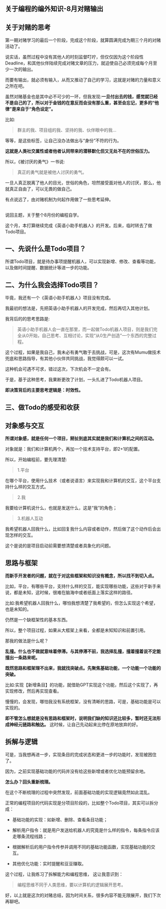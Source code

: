 ## 关于编程的编外知识-8月对赌输出



## 关于对赌的思考

第一期对赌学习的最后一个阶段，完成这个阶段，就算圆满完成为期三个月的对赌活动了。

说实话，虽然过程中没有其他人的时刻监督叮咛，但仅仅因为这个阶段性Deadline，和其他伙伴陆续完成对赌文章的压力，就迫使自己必须完成每个月至少一次的输出。

而要有输出，就必须有输入，从而又推动了自己的学习，这就是对赌的力量和意义之所在吧。

虽然对赌基金也是其中必不可少的一环，但我发现:**一旦付出去的钱，感觉就已经不是自己的了，所以对于金钱的在意反而会没有那么重，甚至会忘记，更多的“他律”是来自于“角色设定”。**

比如:

> 群主的我、项目组的我、坚持的我、伙伴眼中的我…

等等，是这些标签，让自己没办法做出与“身份”不符的行为。

**这就是人类社交属性或者他者认同带来的潜移默化但又无处不在的世俗压力。** 

所以，《被讨厌的勇气》一书说:

> 真正的勇气就是被他人讨厌的勇气。

一旦人真正脱离了他人的目光，世俗的角色，坦然接受面对他人的讨厌，那么，他就真正自由了，可以无畏的做自己。

有点说远了，由对赌机制为何起作用做了一些思考延伸。

## 

说回主题，关于整个8月份的编程自学。

这个月，本打算继续完成《英语小助手机器人》的开发。后来，临时转去了做Todo项目。



## 一、先说什么是Todo项目？

所谓Todo项目，就是待办事项提醒机器人，可以实现新增、修改、查看等功能，以及做时间提醒、数据统计等进一步的功能。



## 二、为什么我会选择Todo项目？

毕竟，我还有一个《英语小助手机器人》项目没有完成。

我最初的想法是，先把英语小助手机器人的开发完成，然后再切入其他计划。

我背后的的思考思路是:

> 英语小助手机器人会一直在那里，而一起做Todo机器人项目，则是我们完全从0开始，自己思考、互相讨论，实现“从0生产创造”一个东西的完整过程。

这个过程，如果是我自己，我未必有勇气敢于去挑战，可是，这次有Mumu做技术兜底和思路指导，有其他小伙伴共同挑战，我觉得颇可以一试。

这种机会可遇不可求，错过这次，下次机会不一定会有。

于是，基于这种思考，我果断更改了计划，一头扎进了Todo机器人项目。

**即决策背后的主要思考逻辑是：时效性。** 



## 三、做Todo的感受和收获

## 对象感与交互

**所谓对象感，就是任何一个项目，掰扯到底其实就是我们和计算机之间的互动。** 

对象就是：我们和计算机两个，再加一个技术支持平台，即2+1的配置。

所以，开始编程前，要先理清楚:

> 1.平台

在哪个平台，使用什么技术（或者说语言）来实现我和计算机的交互，这个平台支持什么样的交互方式。

> 2.我

我要给计算机说什么，也就是发送什么，这是“我”的角色；

> 3.机器人互动

我希望机器人回我什么，比如回复我什么内容或者动作，然后做了这个动作后会出现怎样的交互。

这个是说的是项目启动前需要想清楚或者具象化的问题。

## 思路与框架

**而新手开发者的问题，就在于对这些框架和知识没有概念，所以找不到切入点。** 

比如，平台，有哪些平台，支持什么样的交互，能实现哪些功能，这些对于新手来说，都是未知，这时候，很难在脑海中或者纸面上落实这样的路径。

比如:我希望机器人回我什么，哪怕我想清楚了我希望的，但怎么实现这个希望，也是未知的。

仍然是一个缺框架性的基本东西。

所以，整个项目过程，如果从大框架上来看，全都是未知知识和前置引用。

那我的做法是什么呢？

**乱撞。什么也不做就意味着停滞。与其停滞不前，我选择乱撞，撞着撞着说不定能撞出一条路来呢。** 

**既然思路和框架理不出来，我就找突破点。先聚焦基础功能，一个功能一个功能的突破。**  

比如:实现【新增条目】的功能，就借助GPT实现这个功能，然后这个实现了，再实现修改，然后再实现查看。

慢慢的，会发现，哪怕我没有系统框架，没有清晰的思路，可是，基础功能是可以实现的。

**即不管怎么想就是没有思路和框架时，说明我们缺的知识还比较多，暂时还无法形成神经元链路和触达。** 这时候，让自己先动起来比停在原地放弃的好。

## 拆解与逻辑

可是，当我想再进一步，实现条目的完成状态和更进一步的功能时，发现被困住了。

因为，之前实现基础功能的代码并没有给这些新增或者优化功能预留余地。

**怎么办？回头重新梳理。** 

在这个不断梳理的过程中突然发现，前面基础功能的实现逻辑竟然如此混乱。

正常的编程项目的代码实现是分项目阶段的，比如整个Todo项目，其实可以拆分成：

- 基础功能的实现：如新增、删除、查看条目功能；

- 解析用户指令：就是用户发送给机器人的究竟是什么样的指令，每条指令应该走哪条流程线路；

- 根据解析后的用户指令传参并调用不同的基础功能函数，实现基础功能的交互。
- 其他优化功能：实时提醒和豆豆赚取。

这个过程，让我练习了拆解能力和编程思维， 这让我意识到：

> 编程思维不同于人类思维，要以计算机的逻辑展开思考。



好，以上就是这次的对赌总结，因为时间关系，很多内容不能无限展开，我们下次再聊吧。

